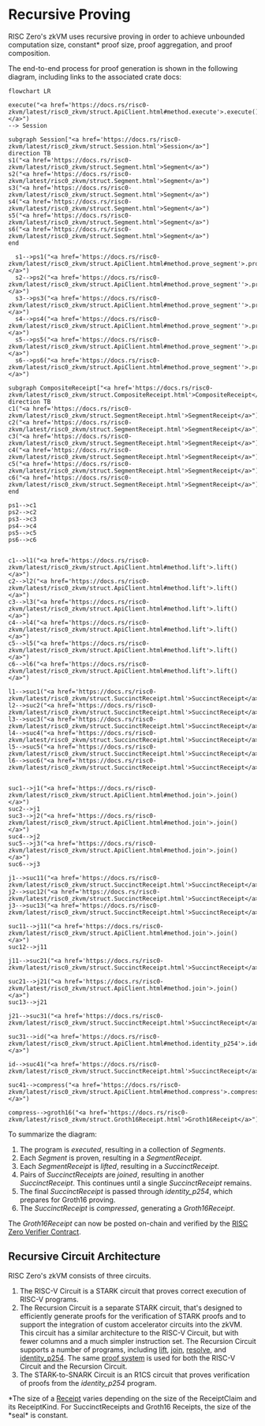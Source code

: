 # Recursive Proving

RISC Zero's zkVM uses recursive proving in order to achieve unbounded computation size, constant\* proof size, proof aggregation, and proof composition.

The end-to-end process for proof generation is shown in the following diagram, including links to the associated crate docs:

```mermaid
flowchart LR

execute("<a href='https://docs.rs/risc0-zkvm/latest/risc0_zkvm/struct.ApiClient.html#method.execute'>.execute()</a>")
--> Session

subgraph Session["<a href='https://docs.rs/risc0-zkvm/latest/risc0_zkvm/struct.Session.html'>Session</a>"]
direction TB
s1("<a href='https://docs.rs/risc0-zkvm/latest/risc0_zkvm/struct.Segment.html'>Segment</a>")
s2("<a href='https://docs.rs/risc0-zkvm/latest/risc0_zkvm/struct.Segment.html'>Segment</a>")
s3("<a href='https://docs.rs/risc0-zkvm/latest/risc0_zkvm/struct.Segment.html'>Segment</a>")
s4("<a href='https://docs.rs/risc0-zkvm/latest/risc0_zkvm/struct.Segment.html'>Segment</a>")
s5("<a href='https://docs.rs/risc0-zkvm/latest/risc0_zkvm/struct.Segment.html'>Segment</a>")
s6("<a href='https://docs.rs/risc0-zkvm/latest/risc0_zkvm/struct.Segment.html'>Segment</a>")
end

  s1-->ps1("<a href='https://docs.rs/risc0-zkvm/latest/risc0_zkvm/struct.ApiClient.html#method.prove_segment'>.prove_segment()</a>")
  s2-->ps2("<a href='https://docs.rs/risc0-zkvm/latest/risc0_zkvm/struct.ApiClient.html#method.prove_segment''>.prove_segment()</a>")
  s3-->ps3("<a href='https://docs.rs/risc0-zkvm/latest/risc0_zkvm/struct.ApiClient.html#method.prove_segment''>.prove_segment()</a>")
  s4-->ps4("<a href='https://docs.rs/risc0-zkvm/latest/risc0_zkvm/struct.ApiClient.html#method.prove_segment''>.prove_segment()</a>")
  s5-->ps5("<a href='https://docs.rs/risc0-zkvm/latest/risc0_zkvm/struct.ApiClient.html#method.prove_segment''>.prove_segment()</a>")
  s6-->ps6("<a href='https://docs.rs/risc0-zkvm/latest/risc0_zkvm/struct.ApiClient.html#method.prove_segment''>.prove_segment()</a>")

subgraph CompositeReceipt["<a href='https://docs.rs/risc0-zkvm/latest/risc0_zkvm/struct.CompositeReceipt.html'>CompositeReceipt</a>"]
direction TB
c1("<a href='https://docs.rs/risc0-zkvm/latest/risc0_zkvm/struct.SegmentReceipt.html'>SegmentReceipt</a>")
c2("<a href='https://docs.rs/risc0-zkvm/latest/risc0_zkvm/struct.SegmentReceipt.html'>SegmentReceipt</a>")
c3("<a href='https://docs.rs/risc0-zkvm/latest/risc0_zkvm/struct.SegmentReceipt.html'>SegmentReceipt</a>")
c4("<a href='https://docs.rs/risc0-zkvm/latest/risc0_zkvm/struct.SegmentReceipt.html'>SegmentReceipt</a>")
c5("<a href='https://docs.rs/risc0-zkvm/latest/risc0_zkvm/struct.SegmentReceipt.html'>SegmentReceipt</a>")
c6("<a href='https://docs.rs/risc0-zkvm/latest/risc0_zkvm/struct.SegmentReceipt.html'>SegmentReceipt</a>")
end

ps1-->c1
ps2-->c2
ps3-->c3
ps4-->c4
ps5-->c5
ps6-->c6


c1-->l1("<a href='https://docs.rs/risc0-zkvm/latest/risc0_zkvm/struct.ApiClient.html#method.lift'>.lift()</a>")
c2-->l2("<a href='https://docs.rs/risc0-zkvm/latest/risc0_zkvm/struct.ApiClient.html#method.lift'>.lift()</a>")
c3-->l3("<a href='https://docs.rs/risc0-zkvm/latest/risc0_zkvm/struct.ApiClient.html#method.lift'>.lift()</a>")
c4-->l4("<a href='https://docs.rs/risc0-zkvm/latest/risc0_zkvm/struct.ApiClient.html#method.lift'>.lift()</a>")
c5-->l5("<a href='https://docs.rs/risc0-zkvm/latest/risc0_zkvm/struct.ApiClient.html#method.lift'>.lift()</a>")
c6-->l6("<a href='https://docs.rs/risc0-zkvm/latest/risc0_zkvm/struct.ApiClient.html#method.lift'>.lift()</a>")

l1-->suc1("<a href='https://docs.rs/risc0-zkvm/latest/risc0_zkvm/struct.SuccinctReceipt.html'>SuccinctReceipt</a>")
l2-->suc2("<a href='https://docs.rs/risc0-zkvm/latest/risc0_zkvm/struct.SuccinctReceipt.html'>SuccinctReceipt</a>")
l3-->suc3("<a href='https://docs.rs/risc0-zkvm/latest/risc0_zkvm/struct.SuccinctReceipt.html'>SuccinctReceipt</a>")
l4-->suc4("<a href='https://docs.rs/risc0-zkvm/latest/risc0_zkvm/struct.SuccinctReceipt.html'>SuccinctReceipt</a>")
l5-->suc5("<a href='https://docs.rs/risc0-zkvm/latest/risc0_zkvm/struct.SuccinctReceipt.html'>SuccinctReceipt</a>")
l6-->suc6("<a href='https://docs.rs/risc0-zkvm/latest/risc0_zkvm/struct.SuccinctReceipt.html'>SuccinctReceipt</a>")


suc1-->j1("<a href='https://docs.rs/risc0-zkvm/latest/risc0_zkvm/struct.ApiClient.html#method.join'>.join()</a>")
suc2-->j1
suc3-->j2("<a href='https://docs.rs/risc0-zkvm/latest/risc0_zkvm/struct.ApiClient.html#method.join'>.join()</a>")
suc4-->j2
suc5-->j3("<a href='https://docs.rs/risc0-zkvm/latest/risc0_zkvm/struct.ApiClient.html#method.join'>.join()</a>")
suc6-->j3

j1-->suc11("<a href='https://docs.rs/risc0-zkvm/latest/risc0_zkvm/struct.SuccinctReceipt.html'>SuccinctReceipt</a>")
j2-->suc12("<a href='https://docs.rs/risc0-zkvm/latest/risc0_zkvm/struct.SuccinctReceipt.html'>SuccinctReceipt</a>")
j3-->suc13("<a href='https://docs.rs/risc0-zkvm/latest/risc0_zkvm/struct.SuccinctReceipt.html'>SuccinctReceipt</a>")

suc11-->j11("<a href='https://docs.rs/risc0-zkvm/latest/risc0_zkvm/struct.ApiClient.html#method.join'>.join()</a>")
suc12-->j11

j11-->suc21("<a href='https://docs.rs/risc0-zkvm/latest/risc0_zkvm/struct.SuccinctReceipt.html'>SuccinctReceipt</a>")

suc21-->j21("<a href='https://docs.rs/risc0-zkvm/latest/risc0_zkvm/struct.ApiClient.html#method.join'>.join()</a>")
suc13-->j21

j21-->suc31("<a href='https://docs.rs/risc0-zkvm/latest/risc0_zkvm/struct.SuccinctReceipt.html'>SuccinctReceipt</a>")

suc31-->id("<a href='https://docs.rs/risc0-zkvm/latest/risc0_zkvm/struct.ApiClient.html#method.identity_p254'>.identity_p254()</a>")

id-->suc41("<a href='https://docs.rs/risc0-zkvm/latest/risc0_zkvm/struct.SuccinctReceipt.html'>SuccinctReceipt</a>")

suc41-->compress("<a href='https://docs.rs/risc0-zkvm/latest/risc0_zkvm/struct.ApiClient.html#method.compress'>.compress()</a>")

compress-->groth16("<a href='https://docs.rs/risc0-zkvm/latest/risc0_zkvm/struct.Groth16Receipt.html'>Groth16Receipt</a>")
```

To summarize the diagram:

1. The program is _executed_, resulting in a collection of _Segments_.
1. Each _Segment_ is proven, resulting in a _SegmentReceipt_.
1. Each _SegmentReceipt_ is _lifted_, resulting in a _SuccinctReceipt_.
1. Pairs of _SuccinctReceipts_ are _joined_, resulting in another _SuccinctReceipt_. This continues until a single _SuccinctReceipt_ remains.
1. The final _SuccinctReceipt_ is passed through _identity_p254_, which prepares for Groth16 proving.
1. The _SuccinctReceipt_ is _compressed_, generating a _Groth16Receipt_.

The _Groth16Receipt_ can now be posted on-chain and verified by the [RISC Zero Verifier Contract].

## Recursive Circuit Architecture

RISC Zero's zkVM consists of three circuits.

1. The RISC-V Circuit is a STARK circuit that proves correct execution of RISC-V programs.
1. The Recursion Circuit is a separate STARK circuit, that's designed to efficiently generate proofs for the verification of STARK proofs and to support the integration of custom accelerator circuits into the zkVM.
   This circuit has a similar architecture to the RISC-V Circuit, but with fewer columns and a much simpler instruction set.
   The Recursion Circuit supports a number of programs, including [lift], [join], [resolve], and [identity_p254].
   The same [proof system] is used for both the RISC-V Circuit and the Recursion Circuit.
1. The STARK-to-SNARK Circuit is an R1CS circuit that proves verification of proofs from the _identity_p254_ program.

*The size of a [Receipt] varies depending on the size of the ReceiptClaim and its ReceiptKind. For SuccinctReceipts and Groth16 Receipts, the size of the *seal\* is constant.

[RISC Zero Verifier Contract]: blockchain-integration/contracts/verifier.md
[lift]: https://docs.rs/risc0-zkvm/latest/risc0_zkvm/struct.ApiClient.html#method.lift
[join]: https://docs.rs/risc0-zkvm/latest/risc0_zkvm/struct.ApiClient.html#method.join
[resolve]: https://docs.rs/risc0-zkvm/latest/risc0_zkvm/struct.ApiClient.html#method.resolve
[identity_p254]: https://docs.rs/risc0-zkvm/latest/risc0_zkvm/struct.ApiClient.html#method.identity_p254
[proof system]: ../docs/proof-system/proof-system-sequence-diagram.md
[Receipt]: https://docs.rs/risc0-zkvm/latest/risc0_zkvm/struct.Receipt.html
